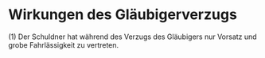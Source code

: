 # Wirkungen des Gläubigerverzugs

(1) Der Schuldner hat während des Verzugs des Gläubigers nur Vorsatz und grobe Fahrlässigkeit zu vertreten.
